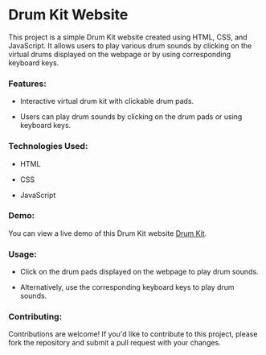# Drum Kit Website
This project is a simple Drum Kit website created using HTML, CSS, and JavaScript. It allows users to play various drum sounds by clicking on the virtual drums displayed on the webpage or by using corresponding keyboard keys.

### Features:
- Interactive virtual drum kit with clickable drum pads.
* Users can play drum sounds by clicking on the drum pads or using keyboard keys.

### Technologies Used:
- HTML
* CSS
+ JavaScript

### Demo:
You can view a live demo of this Drum Kit website [Drum Kit](https://akshatkumar10.github.io/Drum-Kit/).

### Usage:
- Click on the drum pads displayed on the webpage to play drum sounds.
* Alternatively, use the corresponding keyboard keys to play drum sounds.
  
### Contributing:
Contributions are welcome! If you'd like to contribute to this project, please fork the repository and submit a pull request with your changes.



